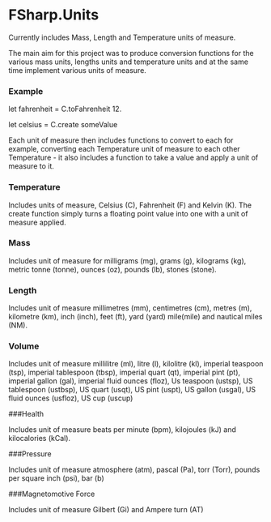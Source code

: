# FSharp.Units

Currently includes Mass, Length and Temperature units of measure.

The main aim for this project was to produce conversion functions for the various mass units, lengths units and temperature units and at the same time implement various units of measure.

### Example

let fahrenheit = C.toFahrenheit 12.<C>

let celsius = C.create someValue

Each unit of measure then includes functions to convert to each for example, converting each Temperature unit of measure to each other Temperature - it also includes a function to take a value and apply a unit of measure to it.

### Temperature

Includes units of measure, Celsius (C), Fahrenheit (F) and Kelvin (K). The create function simply turns a floating point value into one with a unit of measure applied. 

### Mass 

Includes unit of measure for milligrams (mg), grams (g), kilograms (kg), metric tonne (tonne), ounces (oz), pounds (lb), stones (stone).

### Length

Includes unit of measure millimetres (mm), centimetres (cm), metres (m), kilometre (km), inch (inch), feet (ft), yard (yard) mile(mile) and nautical miles (NM).

### Volume

Includes unit of measure millilitre (ml), litre (l), kilolitre (kl), imperial teaspoon (tsp), imperial tablespoon (tbsp), imperial quart (qt), imperial pint (pt), imperial gallon (gal), imperial fluid ounces (floz), Us teaspoon (ustsp), US tablespoon (ustbsp), US quart (usqt), US pint (uspt), US gallon (usgal), US fluid ounces (usfloz), US cup (uscup)

###Health

Includes unit of measure beats per minute (bpm), kilojoules (kJ) and kilocalories (kCal).

###Pressure 

Includes unit of measure atmosphere (atm), pascal (Pa), torr (Torr), pounds per square inch (psi), bar (b)

###Magnetomotive Force

Includes unit of measure Gilbert (Gi) and Ampere turn (AT)